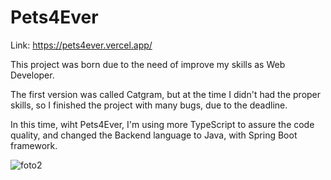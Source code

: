 # Pets4Ever 

Link: https://pets4ever.vercel.app/

This project was born due to the need of improve my skills as Web Developer.

The first version was called Catgram, but at the time I didn't had the proper skills,
so I finished the project with many bugs, due to the deadline.

In this time, wiht Pets4Ever, I'm using more TypeScript to assure the code quality,
and changed the Backend language to Java, with Spring Boot framework.

![foto2](https://github.com/AndrewwBC/pets4ever/assets/106558871/c45651a0-f774-40ab-ac14-d8680baf16dd)
